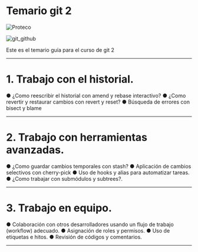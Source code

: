 # Temario git  2

![Proteco](C:\Users\unaso\Documents\10%20Cursos\27%20GIT%20II\Clase%201\ejercicio%20mark%20down\img\PROTECO01.jpg)





![git_github](https://proteco.fi-b.unam.mx/img/logos/Imagengit%20II.png)



Este es el temario guía para el curso de git 2 

-----

# 1. Trabajo con el historial.


● ¿Como reescribir el historial con amend y rebase interactivo?
● ¿Como revertir y restaurar cambios con revert y reset?
● Búsqueda de errores con bisect y blame



----



# 2. Trabajo con herramientas avanzadas.

● ¿Como guardar cambios temporales con stash?
● Aplicación de cambios selectivos con cherry-pick
● Uso de hooks y alias para automatizar tareas.
● ¿Como trabajar con submódulos y subtrees?.



----



# 3. Trabajo en equipo.

● Colaboración con otros desarrolladores usando un flujo de trabajo (workflow)
adecuado.
● Asignación de roles y permisos.
● Uso de etiquetas e hitos.
● Revisión de códigos y comentarios.



----


